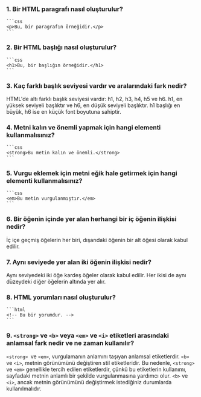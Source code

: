 ### 1.  Bir HTML paragrafı nasıl oluşturulur?
    
    
    
    ```css
    <p>Bu, bir paragrafın örneğidir.</p>
    ```
    
### 2.  Bir HTML başlığı nasıl oluşturulur?
    
    
    
    ```css
    <h1>Bu, bir başlığın örneğidir.</h1>
    ```
    
### 3.  Kaç farklı başlık seviyesi vardır ve aralarındaki fark nedir? 
  
   HTML'de altı farklı başlık seviyesi vardır: h1, h2, h3, h4, h5 ve h6. h1, en yüksek seviyeli başlıktır ve h6, en düşük seviyeli başlıktır. h1 başlığı en büyük, h6 ise en küçük font boyutuna sahiptir.
    
### 4.  Metni kalın ve önemli yapmak için hangi elementi kullanmalısınız?
    
    
    
    ```css
    <strong>Bu metin kalın ve önemli.</strong>
    ```
    
### 5.  Vurgu eklemek için metni eğik hale getirmek için hangi elementi kullanmalısınız?
    
    
    
    ```css
    <em>Bu metin vurgulanmıştır.</em>
    ```
    
### 6.  Bir öğenin içinde yer alan herhangi bir iç öğenin ilişkisi nedir? 


  İç içe geçmiş öğelerin her biri, dışarıdaki öğenin bir alt öğesi olarak kabul edilir.
    
### 7.  Aynı seviyede yer alan iki öğenin ilişkisi nedir? 


  Aynı seviyedeki iki öğe kardeş öğeler olarak kabul edilir. Her ikisi de aynı düzeydeki diğer öğelerin altında yer alır.
    
### 8.  HTML yorumları nasıl oluşturulur?
    
    
    
    ```html
    <!-- Bu bir yorumdur. -->
    ```
    
### 9.  ``<strong>`` ve ``<b>`` veya ``<em>`` ve ``<i>`` etiketleri arasındaki anlamsal fark nedir ve ne zaman kullanılır?
    
   ``<strong> ``ve ``<em>``, vurgulamanın anlamını taşıyan anlamsal etiketlerdir. ``<b>`` ve ``<i>``, metnin görünümünü değiştiren stil etiketleridir. Bu nedenle, ``<strong>`` ve ``<em>`` genellikle tercih edilen etiketlerdir, çünkü bu etiketlerin kullanımı, sayfadaki metnin anlamlı bir şekilde vurgulanmasına yardımcı olur. ``<b>`` ve ``<i>``, ancak metnin görünümünü değiştirmek istediğiniz durumlarda kullanılmalıdır.
